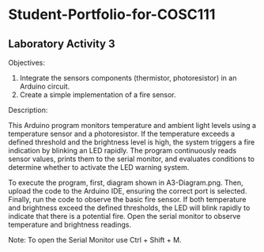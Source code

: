 # Student-Portfolio-for-COSC111


## Laboratory Activity 3

Objectives:

  1. Integrate the sensors components (thermistor, photoresistor) in an Arduino circuit.
  2. Create a simple implementation of a fire sensor.


Description:

This Arduino program monitors temperature and ambient light levels using a temperature sensor and a photoresistor. If the temperature exceeds a defined threshold and the brightness level is high, the system triggers a fire indication by blinking an LED rapidly. The program continuously reads sensor values, prints them to the serial monitor, and evaluates conditions to determine whether to activate the LED warning system.

To execute the program, first, diagram shown in A3-Diagram.png. Then, upload the code to the Arduino IDE, ensuring the correct port is selected. Finally, run the code to observe the basic fire sensor. If both temperature and brightness exceed the defined thresholds, the LED will blink rapidly to indicate that there is a potential fire. Open the serial monitor to observe temperature and brightness readings. 

Note: To open the Serial Monitor use Ctrl + Shift + M. 